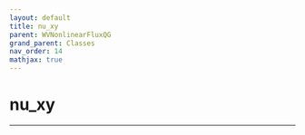 ```yaml
---
layout: default
title: nu_xy
parent: WVNonlinearFluxQG
grand_parent: Classes
nav_order: 14
mathjax: true
---
```


#  nu_xy




---


